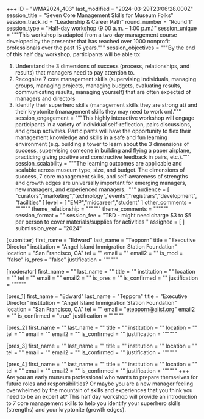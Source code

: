 +++
ID = "WMA2024_403"
last_modified = "2024-03-29T23:06:28.000Z"
session_title = "Seven Core Management Skills for Museum Folks"
session_track_id = "Leadership & Career Path"
round_number = "Round 1"
session_type = "Half-day workshop (9:00 a.m. – 1:00 p.m.)"
session_unique = """This workshop is adapted from a two-day management course developed by the presenter that has reached over 1000 nonprofit professionals over the past 15 years."""
session_objectives = """By the end of this half day workshop, participants will be able to:
1)	Understand the 3 dimensions of success (process, relationships, and results) that managers need to pay attention to.
2)	Recognize 7 core management skills (supervising individuals, managing groups, managing projects, managing budgets, evaluating results, communicating results, managing yourself) that are often expected of managers and directors
3)	Identify their superhero skills (management skills they are strong at) and their kryptonite (management skills they may need to work on)."""
session_engagement = """This highly interactive workshop will engage participants in a variety of individual self-reflection, pairs discussions, and group activities. Participants will have the opportunity to flex their management knowledge and skills in a safe and fun learning environment (e.g. building a tower to learn about the 3 dimensions of success, supervising someone in building and flying a paper airplane, practicing giving positive and constructive feedback in pairs, etc.)."""
session_scalability = """The learning outcomes are applicable and scalable across museum type, size, and budget. The dimensions of success, 7 core management skills, and self-awareness of strengths and growth edges are universally important for emerging managers, new managers, and experienced managers. 
"""
audience = [ "curators","marketing","technology","events","registrars","development","facilities" ]
level = [ "EMP","midcareer","student" ]
other_comments = """"""
theme_relationship = """"""
theme_comments = """"""
session_format = ""
session_fee = "TBD - might need charge $3 to $5 per person to cover materials/supplies for activities "
assignee = [  ]
submission_year = "2024"

[submitter]
first_name = "Edward"
last_name = "Tepporn"
title = "Executive Director"
institution = "Angel Island Immigration Station Foundation"
location = "San Francisco, CA"
tel = ""
email = ""
email2 = ""
is_mod = "false"
is_pres = "false"
justification = """"""

[moderator]
first_name = ""
last_name = ""
title = ""
institution = ""
location = ""
tel = ""
email = ""
email2 = ""
is_pres = ""
is_confirmed = ""
justification = """"""

[pres_1]
first_name = "Edward"
last_name = "Tepporn"
title = "Executive Director"
institution = "Angel Island Immigration Station Foundation"
location = "San Francisco, CA"
tel = ""
email = "etepporn@aiisf.org"
email2 = ""
is_confirmed = "true"
justification = """"""

[pres_2]
first_name = ""
last_name = ""
title = ""
institution = ""
location = ""
tel = ""
email = ""
email2 = ""
is_confirmed = ""
justification = """"""

[pres_3]
first_name = ""
last_name = ""
title = ""
institution = ""
location = ""
tel = ""
email = ""
email2 = ""
is_confirmed = ""
justification = """"""

[pres_4]
first_name = ""
last_name = ""
title = ""
institution = ""
location = ""
tel = ""
email = ""
email2 = ""
is_confirmed = ""
justification = """"""
+++
Are you an early museum professional who wants to prepare themselves for future roles and responsibilities? Or maybe you are a new manager feeling overwhelmed by the mountain of skills and experiences that you think you need to be an expert at? This half day workshop will provide an introduction to 7 core management skills to help you identify your superhero skills (strengths) and your kryptonite (growth edges).
